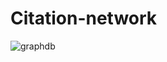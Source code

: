 # Citation-network
![graphdb](https://github.com/user-attachments/assets/b3b774ab-5933-43fd-bfc9-79c0448f0bd7)

